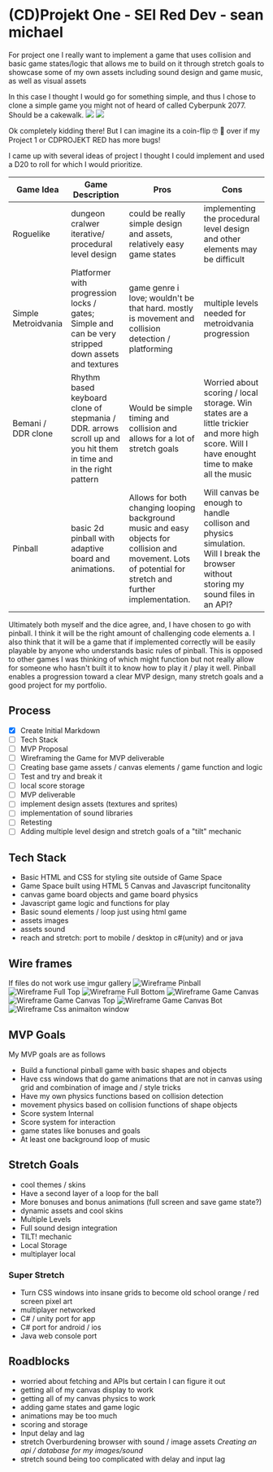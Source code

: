 # (CD)Projekt One - SEI Red Dev - sean michael

For project one I really want to implement a game that uses collision and basic game states/logic that allows me to build on it through stretch goals to showcase some of my own assets including sound design and game music, as well as visual assets 

In this case I thought I would go for something simple, and thus I chose to clone a simple game you might not of heard of called Cyberpunk 2077. Should be a cakewalk.
![](https://i.imgur.com/MpiHBNZ.jpg)
![](https://i.imgur.com/l4lZoMn.png)

Ok completely kidding there! But I can imagine its a coin-flip 🤓 🤪 over if my Project 1 or CDPROJEKT RED has more bugs!

I came up with several ideas of project I thought I could implement and used a D20 to roll for which I would prioritize. 


| Game Idea | Game Description | Pros | Cons |
| -------- | -------- | -------- | ------|
| Roguelike     | dungeon cralwer iterative/ procedural level design    | could be really simple design and assets, relatively easy game states | implementing the procedural level design and other elements may be difficult |
| Simple Metroidvania    | Platformer with progression locks / gates; Simple and can be very stripped down assets and textures | game genre i love; wouldn't be that hard. mostly is movement and collision detection / platforming | multiple levels needed for metroidvania progression |
| Bemani / DDR clone    | Rhythm based keyboard clone of stepmania / DDR. arrows scroll up and you hit them in time and in the right pattern  | Would be simple timing and collision and allows for a lot of stretch goals | Worried about scoring / local storage. Win states are a little trickier and more high score. Will I have enought time to make all the music |
| Pinball   | basic 2d pinball with adaptive board and animations. | Allows for both changing looping background music and easy objects for collision and movement. Lots of potential for stretch and further implementation. | Will canvas be enough to handle collison and physics simulation. Will I break the browser without storing my sound files in an API? |

Ultimately both myself and the dice agree, and, I have chosen to go with pinball.
I think it will be the right amount of challenging code elements a. I also think that it will be a game that if implemented correctly will be easily playable by anyone who understands basic rules of pinball. This is opposed to other games I was thinking of which might function but not really allow for someone who hasn't built it to know how to play it / play it well.  Pinball enables a progression toward a clear MVP design, many stretch goals and a good project for my portfolio. 

## Process
- [x] Create Initial Markdown
- [ ] Tech Stack
- [ ] MVP Proposal
- [ ] Wireframing the Game for MVP deliverable
- [ ] Creating base game assets / canvas elements / game function and logic
- [ ] Test and try and break it
- [ ] local score storage
- [ ] MVP deliverable
- [ ] implement design assets (textures and sprites)
- [ ] implementation of sound libraries
- [ ] Retesting
- [ ] Adding multiple level design and stretch goals of a "tilt" mechanic

## Tech Stack
* Basic HTML and CSS for styling site outside of Game Space
* Game Space built using HTML 5 Canvas and Javascript funcitonality
* canvas game board objects and game board physics
* Javascript game logic and functions for play
* Basic sound elements / loop just using html game
* assets images
* assets sound
* reach and stretch: port to mobile / desktop in c#(unity) and or java


## Wire frames
If files do not work use imgur gallery
![Wireframe Pinball](./readme-images/wireframepinball-1.png)
![Wireframe Full Top](./readme-images/wireframepinball-2.png)
![Wireframe Full Bottom](./readme-images/wireframepinball-3.png)
![Wireframe Game Canvas](./readme-images/wireframePinball-4-gameCanvas.png)
![Wireframe Game Canvas Top](./readme-images/wireframePinball-5-gameCanvasTop.png)
![Wireframe Game Canvas Bot](./readme-images/wireframePinball-6-gameCanvasBot.png)
![Wireframe Css animaiton window](./readme-images/wireframePinball-7-cssAnimationWindow.png)

## MVP Goals
My MVP goals are as follows
* Build a functional pinball game with basic shapes and objects
* Have css windows that do game animations that are not in canvas using grid and combination of image and / style tricks
* Have my own physics functions based on collision detection
* movement physics based on collision functions of shape objects
* Score system Internal
* Score system for interaction
* game states like bonuses and goals
* At least one background loop of music 

## Stretch Goals
* cool themes / skins
* Have a second layer of a loop for the ball
* More bonuses and bonus animations (full screen and save game state?)
* dynamic assets and cool skins
* Multiple Levels
* Full sound design integration
* TILT! mechanic
* Local Storage
* multiplayer local

### Super Stretch
* Turn CSS windows into insane grids to become old school orange / red screen pixel art 
* multiplayer networked 
* C# / unity port for app 
* C# port for android / ios 
* Java web console port 

## Roadblocks 
* worried about fetching and APIs but certain I can figure it out
* getting all of my canvas display to work
* getting all of my canvas physics to work
* adding game states and game logic 
* animations may be too much 
* scoring and storage
* Input delay and lag 
* stretch Overburdening browser with sound / image assets 
    *Creating an api / database for my images/sound*
* stretch sound being too complicated with delay and input lag

